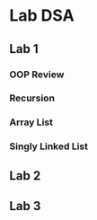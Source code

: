 # Lab DSA

## Lab 1

### OOP Review

### Recursion

### Array List

### Singly Linked List

## Lab 2

## Lab 3
